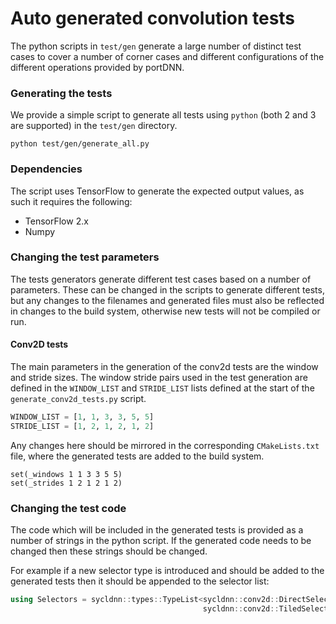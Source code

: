 # Auto generated convolution tests

The python scripts in `test/gen` generate a large number of distinct test
cases to cover a number of corner cases and different configurations of the
different operations provided by portDNN.

### Generating the tests

We provide a simple script to generate all tests using `python` (both 2 and 3 are
supported) in the `test/gen` directory.

```
python test/gen/generate_all.py
```

### Dependencies

The script uses TensorFlow to generate the expected output values, as such it
requires the following:

 * TensorFlow 2.x
 * Numpy

### Changing the test parameters

The tests generators generate different test cases based on a number of
parameters. These can be changed in the scripts to generate different tests, but
any changes to the filenames and generated files must also be reflected in
changes to the build system, otherwise new tests will not be compiled or run.

#### Conv2D tests

The main parameters in the generation of the conv2d tests are the window and stride
sizes. The window stride pairs used in the test generation are defined in the
`WINDOW_LIST` and `STRIDE_LIST` lists defined at the start of the
`generate_conv2d_tests.py` script.

```python
WINDOW_LIST = [1, 1, 3, 3, 5, 5]
STRIDE_LIST = [1, 2, 1, 2, 1, 2]
```

Any changes here should be mirrored in the corresponding `CMakeLists.txt` file,
where the generated tests are added to the build system.

```
set(_windows 1 1 3 3 5 5)
set(_strides 1 2 1 2 1 2)
```

### Changing the test code

The code which will be included in the generated tests is provided as a number
of strings in the python script. If the generated code needs to be changed then
these strings should be changed.

For example if a new selector type is introduced and should be added to the
generated tests then it should be appended to the selector list:

```cpp
using Selectors = sycldnn::types::TypeList<sycldnn::conv2d::DirectSelector,
                                           sycldnn::conv2d::TiledSelector>;
```
